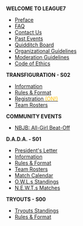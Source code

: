 <!-- docs/_sidebar.md -->
**WELCOME TO LEAGUE7**
* [Preface](/ "LEAGUE7 | Preface")
* [FAQ](faq.md "L7 | FAQ")
* [Contact Us](contact-us.md "L7 | Contact Us")
* [Past Events](/community-events/past-events "L7 | Past Events")
* [Quidditch Board](/quidditch-board.md "L7 | Quidditch Board")
* [Organizational Guidelines](organizational-guidelines.md "L7 | Organizational Guidelines")
* [Moderation Guidelines](moderation-guidelines.md "L7 | Moderation Guidelines") 
* [Code of Ethics](codeofethics.md "L7 | Code of Ethics")

**TRANSFIGURATION - S02**
* [Information](/season/02/information.md "L7 | S02 General Information")
* [Rules & Format](/season/02/rules-format.md "L7 | Season Rules & Format") 
* [Registration  <span style="color:#ffbd00">(ON!)</span>](registration.md "L7 | Registration")
* [Team Rosters](/season/02/team-rosters.md "L7 | Team Rosters")

**COMMUNITY EVENTS**
* [NBJB: All-Girl Beat-Off](/community-events/nbjb-beatoff "L7 | NBJB: All-Girl Beat-Off")

**D.A.D.A. - S01**
* [President's Letter](/season/01/president-letter.md "L7 | S01 President's Letter")
* [Information](/season/01/information.md "L7 | S01 General Information")
* [Rules & Format](/season/01/rules-format.md "L7 | Season Rules & Format") 
* [Team Rosters](/season/01/team-rosters.md "L7 | Team Rosters")
* [Match Calendar](/season/01/calendar.md "L7 | Match Calendar") 
* [O.W.L.s Standings](/season/01/standings.md "L7 | Season Standings")
* [N.E.W.T.s Matches](/season/01/matches.md "L7 | Matches Details")

**TRYOUTS - S00**
* [Tryouts Standings](/season/00/standings.md "L7 | Tryouts Standings")
* [Rules & Format](/season/00/rules-format.md "L7 | Tryout Season")




